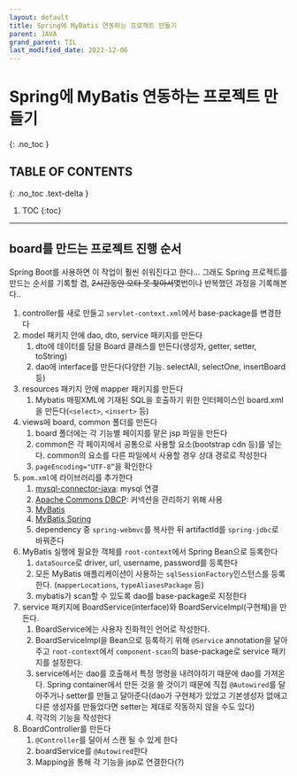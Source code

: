 ```yaml
---
layout: default
title: Spring에 MyBatis 연동하는 프로젝트 만들기
parent: JAVA 
grand_parent: TIL
last_modified_date: 2022-12-06
---
```


# Spring에 MyBatis 연동하는 프로젝트 만들기
{: .no_toc }

## TABLE OF CONTENTS
{: .no_toc .text-delta }

1. TOC
{:toc}

---
## board를 만드는 프로젝트 진행 순서

Spring Boot를 사용하면 이 작업이 훨씬 쉬워진다고 한다... 그래도 Spring 프로젝트를 만드는 순서를 기록할 겸, ~~2시간동안 오타 못 찾아서~~몇번이나 반복했던 과정을 기록해본다..

1. controller를 새로 만들고 `servlet-context.xml`에서 base-package를 변경한다
2. model 패키지 안에 dao, dto, service 패키지를 만든다
    1. dto에 데이터를 담을 Board 클래스를 만든다(생성자, getter, setter, toString)
    2. dao에 interface를 만든다(다양한 기능. selectAll, selectOne, insertBoard 등)
3. resources 패키지 안에 mapper 패키지를 만든다
    1. Mybatis 매핑XML에 기재된 SQL을 호출하기 위한 인터페이스인 board.xml을 만든다(`<select>`, `<insert>` 등)
4. views에 board, common 폴더를 만든다
    1. board 폴더에는 각 기능별 페이지를 맡은 jsp 파일을 만든다
    2. common은 각 페이지에서 공통으로 사용할 요소(bootstrap cdn 등)를 넣는다. common의 요소를 다른 파일에서 사용할 경우 상대 경로로 작성한다
    3. `pageEncoding="UTF-8”`을 확인한다
5. `pom.xml`에 라이브러리를 추가한다
    1. [mysql-connector-java](https://mvnrepository.com/artifact/mysql/mysql-connector-java): mysql 연결
    2. [Apache Commons DBCP](https://mvnrepository.com/artifact/org.apache.commons/commons-dbcp2): 커넥션을 관리하기 위해 사용
    3. [MyBatis](https://mvnrepository.com/artifact/org.mybatis/mybatis)
    4. [MyBatis Spring](https://mvnrepository.com/artifact/org.mybatis/mybatis-spring)
    5. dependency 중 `spring-webmvc`를 복사한 뒤 artifactId를 `spring-jdbc`로 바꿔준다
6. MyBatis 실행에 필요한 객체를 `root-context`에서 Spring Bean으로 등록한다
    1. `dataSource`로 driver, url, username, password를 등록한다
    2. 모든 MyBatis 애플리케이션이 사용하는 `sqlSessionFactory`인스턴스를 등록한다. (`mapperLocations`, `typeAliasesPackage` 등)
    3. mybatis가 scan할 수 있도록 dao를 base-package로 지정한다
7. service 패키지에 BoardService(interface)와 BoardServiceImpl(구현체)을 만든다.
    1. BoardService에는 사용자 친화적인 언어로 작성한다.
    2. BoardServiceImpl을 Bean으로 등록하기 위해 `@Service` annotation을 달아주고 `root-context`에서 `component-scan`의 base-package로 service 패키지를 설정한다.
    3. service에서는 dao를 호출해서 특정 명령을 내려야하기 때문에 dao를 가져온다. Spring container에서 만든 것을 쓸 것이기 때문에 직접 `@Autowired`를 달아주거나 setter를 만들고 달아준다(dao가 구현체가 있었고 기본생성자 없애고 다른 생성자를 만들었다면 setter는 제대로 작동하지 않을 수도 있다)
    4. 각각의 기능을 작성한다
8. BoardController를 만든다
    1. `@Controller`를 달아서 스캔 될 수 있게 한다
    2. boardService를 `@Autowired`한다
    3. Mapping을 통해 각 기능을 jsp로 연결한다(?)